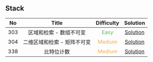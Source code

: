 ## Stack

|  No   |            Title            |            Difficulty             |                        Solution                         |
| :---: | :-------------------------: | :-------------------------------: | :-----------------------------------------------------: |
|  303  |   区域和检索 - 数组不可变   |  <font color=#5CB85C>Easy</font>  |   [Solution](range_sum_query_immutable/NumArray.java)   |
|  304  | 二维区域和检索 - 矩阵不可变 | <font color=#F0AD4E>Medium</font> | [Solution](range_sum_query_2D_immutable/NumMatrix.java) |
|  338  |         比特位计数          | <font color=#F0AD4E>Medium</font> |         [Solution](counting_bits/Solution.java)         |

